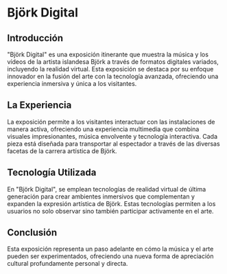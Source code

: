 # Björk Digital

## Introducción
"Björk Digital" es una exposición itinerante que muestra la música y los vídeos de la artista islandesa Björk a través de formatos digitales variados, incluyendo la realidad virtual. Esta exposición se destaca por su enfoque innovador en la fusión del arte con la tecnología avanzada, ofreciendo una experiencia inmersiva y única a los visitantes.

## La Experiencia
La exposición permite a los visitantes interactuar con las instalaciones de manera activa, ofreciendo una experiencia multimedia que combina visuales impresionantes, música envolvente y tecnología interactiva. Cada pieza está diseñada para transportar al espectador a través de las diversas facetas de la carrera artística de Björk.

## Tecnología Utilizada
En "Björk Digital", se emplean tecnologías de realidad virtual de última generación para crear ambientes inmersivos que complementan y expanden la expresión artística de Björk. Estas tecnologías permiten a los usuarios no solo observar sino también participar activamente en el arte.

## Conclusión
Esta exposición representa un paso adelante en cómo la música y el arte pueden ser experimentados, ofreciendo una nueva forma de apreciación cultural profundamente personal y directa.

